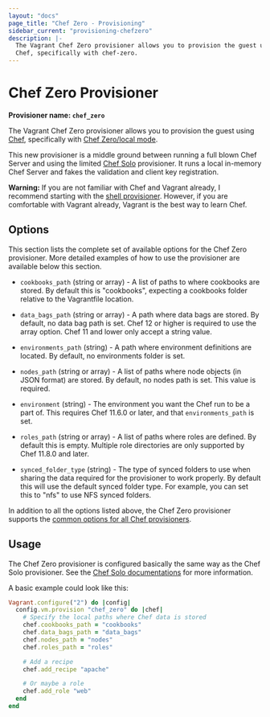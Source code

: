```yaml
---
layout: "docs"
page_title: "Chef Zero - Provisioning"
sidebar_current: "provisioning-chefzero"
description: |-
  The Vagrant Chef Zero provisioner allows you to provision the guest using
  Chef, specifically with chef-zero.
---
```


# Chef Zero Provisioner

**Provisioner name: `chef_zero`**

The Vagrant Chef Zero provisioner allows you to provision the guest using
[Chef](https://www.getchef.com/chef/), specifically with
[Chef Zero/local mode](https://docs.getchef.com/ctl_chef_client.html#run-in-local-mode).

This new provisioner is a middle ground between running a full blown
Chef Server and using the limited [Chef Solo](/docs/provisioning/chef_solo.html)
provisioner. It runs a local in-memory Chef Server and fakes the validation
and client key registration.

<div class="alert alert-warning">
  <strong>Warning:</strong> If you are not familiar with Chef and Vagrant already,
  I recommend starting with the <a href="/docs/provisioning/shell.html">shell
  provisioner</a>. However, if you are comfortable with Vagrant already, Vagrant
  is the best way to learn Chef.
</div>

## Options

This section lists the complete set of available options for the Chef Zero
provisioner. More detailed examples of how to use the provisioner are
available below this section.

* `cookbooks_path` (string or array) - A list of paths to where cookbooks
  are stored. By default this is "cookbooks", expecting a cookbooks folder
  relative to the Vagrantfile location.

* `data_bags_path` (string or array) - A path where data bags are stored. By
  default, no data bag path is set. Chef 12 or higher is required to use the
  array option. Chef 11 and lower only accept a string value.

* `environments_path` (string) - A path where environment definitions are
  located. By default, no environments folder is set.

* `nodes_path` (string or array) - A list of paths where node objects
  (in JSON format) are stored. By default, no nodes path is set. This value is
  required.

* `environment` (string) - The environment you want the Chef run to be
  a part of. This requires Chef 11.6.0 or later, and that `environments_path`
  is set.

* `roles_path` (string or array) - A list of paths where roles are defined.
  By default this is empty. Multiple role directories are only supported by
  Chef 11.8.0 and later.

* `synced_folder_type` (string) - The type of synced folders to use when
  sharing the data required for the provisioner to work properly. By default
  this will use the default synced folder type. For example, you can set this
  to "nfs" to use NFS synced folders.


In addition to all the options listed above, the Chef Zero provisioner supports
the [common options for all Chef provisioners](/docs/provisioning/chef_common.html).

## Usage

The Chef Zero provisioner is configured basically the same way as the Chef Solo
provisioner. See the [Chef Solo documentations](/docs/provisioning/chef_solo.html)
for more information.

A basic example could look like this:

```ruby
Vagrant.configure("2") do |config|
  config.vm.provision "chef_zero" do |chef|
    # Specify the local paths where Chef data is stored
    chef.cookbooks_path = "cookbooks"
    chef.data_bags_path = "data_bags"
    chef.nodes_path = "nodes"
    chef.roles_path = "roles"

    # Add a recipe
    chef.add_recipe "apache"

    # Or maybe a role
    chef.add_role "web"
  end
end
```
